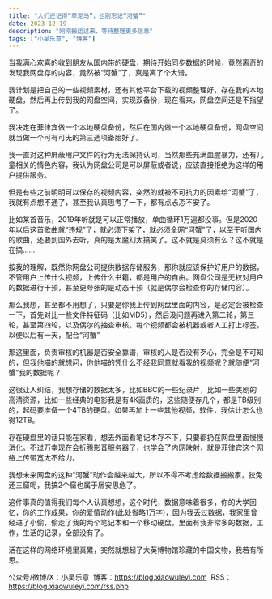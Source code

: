 ```yaml
---
title: "人们还记得“草泥马”，也别忘记“河蟹”"
date: 2023-12-19
description: "刚刚搬运过来，等待整理更多信息"
tags: ["小吴乐意", "博客"]
---
```


当我满心欢喜的收到朋友从国内带的硬盘，期待开始同步数据的时候，竟然离奇的发现我网盘存的内容，竟然被“河蟹”了，真是离了个大谱。

我计划是把自己的一些视频素材，还有其他平台下载的视频整理好，存在我的本地硬盘，然后再上传到我的网盘空间，实现双备份，现在看来，网盘空间还是不指望了。

我决定在菲律宾做一个本地硬盘备份，然后在国内做一个本地硬盘备份，网盘空间就当做一个可有可无的第三选项备胎好了。

我一直对这种屏蔽用户文件的行为无法保持认同，当然那些充满血腥暴力，还有儿童相关的情色内容，我认为网盘公司是可以屏蔽或者说，应该直接拒绝为这样的用户提供服务。

但是有些之前明明可以保存的视频内容，突然的就被不可抗力的因素给“河蟹”了，我就有点想不通了，甚至我认真思考了一下，都有点忐忑不安了。

比如某首音乐，2019年听就是可以正常播放，单曲循环1万遍都没事。但是2020年以后这首歌曲就“违规”了，就必须下架了，就必须全网“河蟹”了，以至于听国内的歌曲，还要到国外去听，真的是太魔幻太搞笑了。这不就是莫须有么？这不就是在搞……

按我的理解，既然你网盘公司提供数据存储服务，那你就应该保护好用户的数据，不管用户上传什么视频，上传什么书籍，都是用户的自由。网盘公司是无权对用户的数据进行干预，甚至更夸张的是动态干预（就是偶尔会检查你的存储内容）。

那么我想，甚至都不用想了，只要是你我上传到网盘里面的内容，是必定会被检查一下，首先对比一些文件特征码（比如MD5），然后没问题再进入第二轮，第三轮，甚至第四轮，以及偶尔的抽查审核。每个视频都会被机器或者人工打上标签，以便以后有一天，配合“河蟹”

那这里面，负责审核的机器是否安全靠谱，审核的人是否没有歹心，完全是不可知的，但我他喵的就想问，你他喵的凭什么不经我同意就看我的视频呢？就随便“河蟹”我的数据呢？

这很让人纠结，我想存储的数据太多，比如BBC的一些纪录片，比如一些美剧的高清资源，比如一些经典的电影我是有4K画质的，这些随便存几个，都是TB级别的，起码要准备一个4TB的硬盘。如果再加上一些其他视频，软件，我估计怎么也得12TB。

存在硬盘里的话只能在家看，想去外面看笔记本存不下，只要都扔在网盘里面慢慢消化。不过万幸现在会折腾影音服务器了，也学会了内网映射，就是菲律宾这个网络上传带宽太不给力。

我想未来网盘的这种“河蟹”动作会越来越大，所以不得不考虑给数据搬搬家，狡兔还三窟呢，我搞2个窟也属于居安思危了。

这件事真的值得我们每个人认真想想，这个时代，数据意味着很多，你的大学回忆，你的工作成果，你的爱情动作(此处省略1万字)，因为我丢过数据，我家里曾经进了小偷，偷走了我的两个笔记本和一个移动硬盘，里面有我非常多的数据，工作，生活的记录，全部没有了。

活在这样的网络环境里真累，突然就想起了大英博物馆珍藏的中国文物，我若有所思。

公众号/微博/X：小吴乐意
 博客：https://blog.xiaowuleyi.com
 RSS：https://blog.xiaowuleyi.com/rss.php
